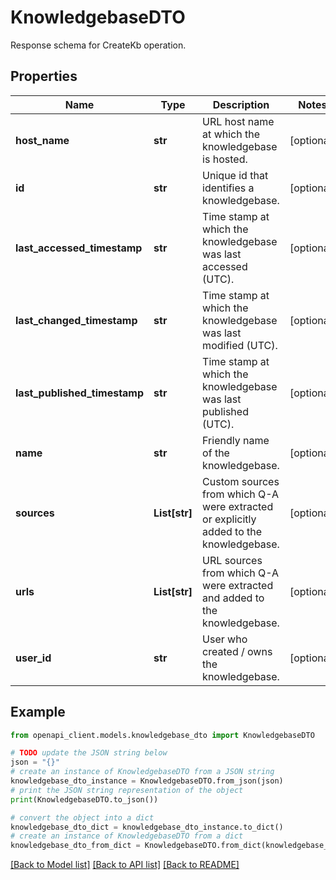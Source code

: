 # KnowledgebaseDTO

Response schema for CreateKb operation.

## Properties

Name | Type | Description | Notes
------------ | ------------- | ------------- | -------------
**host_name** | **str** | URL host name at which the knowledgebase is hosted. | [optional] 
**id** | **str** | Unique id that identifies a knowledgebase. | [optional] 
**last_accessed_timestamp** | **str** | Time stamp at which the knowledgebase was last accessed (UTC). | [optional] 
**last_changed_timestamp** | **str** | Time stamp at which the knowledgebase was last modified (UTC). | [optional] 
**last_published_timestamp** | **str** | Time stamp at which the knowledgebase was last published (UTC). | [optional] 
**name** | **str** | Friendly name of the knowledgebase. | [optional] 
**sources** | **List[str]** | Custom sources from which Q-A were extracted or explicitly added to the knowledgebase. | [optional] 
**urls** | **List[str]** | URL sources from which Q-A were extracted and added to the knowledgebase. | [optional] 
**user_id** | **str** | User who created / owns the knowledgebase. | [optional] 

## Example

```python
from openapi_client.models.knowledgebase_dto import KnowledgebaseDTO

# TODO update the JSON string below
json = "{}"
# create an instance of KnowledgebaseDTO from a JSON string
knowledgebase_dto_instance = KnowledgebaseDTO.from_json(json)
# print the JSON string representation of the object
print(KnowledgebaseDTO.to_json())

# convert the object into a dict
knowledgebase_dto_dict = knowledgebase_dto_instance.to_dict()
# create an instance of KnowledgebaseDTO from a dict
knowledgebase_dto_from_dict = KnowledgebaseDTO.from_dict(knowledgebase_dto_dict)
```
[[Back to Model list]](../README.md#documentation-for-models) [[Back to API list]](../README.md#documentation-for-api-endpoints) [[Back to README]](../README.md)


